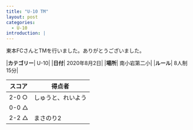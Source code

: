 ```yaml
---
title: "U-10 TM"
layout: post
categories:
  - U-10
introduction: |
---
```


東本FCさんとTMを行いました。ありがとうございました。


|**カテゴリー**| U-10|
|**日付**| 2020年8月2日|
|**場所**| 南小岩第二小|
|**ルール**| 8人制15分|

|スコア|得点者|
|---|----|
|2-0 ○|しゅうと、れいよう|
|0-0 △||
|2-2 △|まさのり2|
